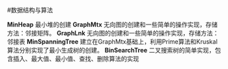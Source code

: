 #数据结构与算法

**MinHeap**
最小堆的创建
**GraphMtx**
无向图的创建和一些简单的操作实现，存储方法：邻接矩阵。
**GraphLnk**
无向图的创建和一些简单的操作实现，存储方法：邻接表
**MinSpanningTree**
建立在GraphMtx基础上，利用Prime算法和Kruskal算法分别实现了最小生成树的创建。
**BinSearchTree**
二叉搜索树的简单实现，包含插入、最大值、最小值、查找、删除算法的实现


